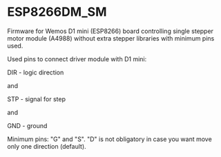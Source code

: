 # ESP8266DM_SM

Firmware for Wemos D1 mini (ESP8266) board 
controlling single stepper motor module (A4988) 
without extra stepper libraries 
with minimum pins used.

Used pins to connect driver module with D1 mini: 

DIR - logic direction 

and 

STP - signal for step 

and 

GND - ground

Minimum pins: "G" and "S". "D" is not obligatory in case you want move only one direction (default).
